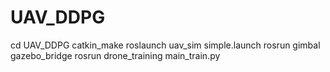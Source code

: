 # UAV_DDPG
cd UAV_DDPG
catkin_make
roslaunch uav_sim simple.launch
rosrun gimbal gazebo_bridge
rosrun drone_training main_train.py